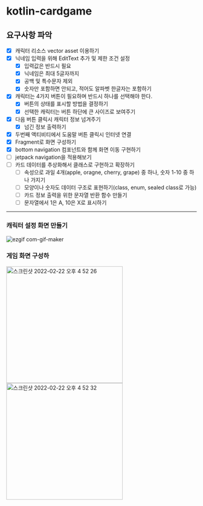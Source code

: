 # kotlin-cardgame

## 요구사항 파악

- [x] 캐릭터 리소스 vector asset 이용하기
- [x] 닉네임 입력을 위해 EditText 추가 및 제한 조건 설정
  - [x] 입력값은 반드시 필요
  - [x] 닉네임은 최대 5글자까지
  - [x] 공백 및 특수문자 제외
  - [x] 숫자만 포함하면 안되고, 적어도 알파벳 한글자는 포함하기
- [x] 캐릭터는 4가지 버튼이 필요하며 반드시 하나를 선택해야 한다.
  - [x] 버튼의 상태를 표시할 방법을 결정하기
  - [x] 선택한 캐릭터는 버튼 하단에 큰 사이즈로 보여주기
- [x] 다음 버튼 클릭시 캐릭터 정보 넘겨주기
  - [x] 넘긴 정보 출력하기
- [x] 두번째 액티비티에서 도움말 버튼 클릭시 인터넷 연결
- [x] Fragment로 화면 구성하기
- [x] bottom navigation 컴포넌트와 함께 화면 이동 구현하기
- [ ] jetpack navigation을 적용해보기
- [ ] 카드 데이터를 추상화해서 클래스로 구현하고 확장하기
  - [ ] 속성으로 과일 4개(apple, oragne, cherry, grape) 중 하나, 숫자 1-10 중 하나 가지기
  - [ ] 모양이나 숫자도 데이터 구조로 표현하기(class, enum, sealed class로 가능)
  - [ ] 카드 정보 출력을 위한 문자열 반환 함수 만들기
  - [ ] 문자열에서 1은 A, 10은 X로 표시하기
---

### 캐릭터 설정 화면 만들기

![ezgif com-gif-maker](https://user-images.githubusercontent.com/66770613/155053319-7407cf3e-c203-41c6-83f6-493877f5aea3.gif)  


### 게임 화면 구성하

<img width="308" alt="스크린샷 2022-02-22 오후 4 52 26" src="https://user-images.githubusercontent.com/66770613/155086821-d844d95b-928b-47c5-a614-01aed4ed29eb.png">  


<img width="308" alt="스크린샷 2022-02-22 오후 4 52 32" src="https://user-images.githubusercontent.com/66770613/155086875-22f9fa83-0e7f-45a1-9566-f3fdb563539b.png">  


